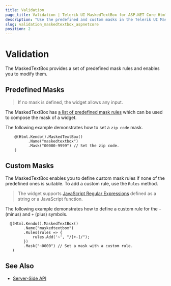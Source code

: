 ```yaml
---
title: Validation
page_title: Validation | Telerik UI MaskedTextBox for ASP.NET Core HtmlHelpers
description: "Use the predefined and custom masks in the Telerik UI MaskedTextBox for ASP.NET Core (MVC 6 or ASP.NET Core MVC)."
slug: validation_maskedtextbox_aspnetcore
position: 2
---
```


# Validation

The MaskedTextBox provides a set of predefined mask rules and enables you to modify them.

## Predefined Masks

> If no mask is defined, the widget allows any input.

The MaskedTextBox has [a list of predefined mask rules](http://docs.telerik.com/kendo-ui/controls/editors/maskedtextbox/overview#configuration-Rules) which can be used to compose the mask of a widget.

The following example demonstrates how to set a `zip code` mask.

```
    @(Html.Kendo().MaskedTextBox()
          .Name("maskedtextbox")
          .Mask("00000-9999") // Set the zip code.
    )
```

## Custom Masks

The MaskedTextBox enables you to define custom mask rules if none of the predefined ones is suitable. To add a custom rule, use the `Rules` method.

> The widget supports [JavaScript Regular Expressions](https://developer.mozilla.org/en-US/docs/Web/JavaScript/Guide/Regular_Expressions) defined as a string or a JavaScript function.

The following example demonstrates how to define a custom rule for the `-` (minus) and `+` (plus) symbols.

```
  @(Html.Kendo().MaskedTextBox()
        .Name("maskedtextbox")
        .Rules(rules => {
            rules.Add('~', "/[+-]/");
        })
        .Mask("~0000") // Set a mask with a custom rule.
   )
```

## See Also

* [Server-Side API](/api/maskedtextbox)
